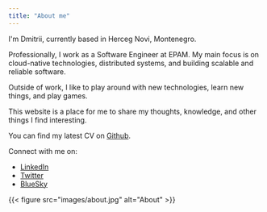```yaml
---
title: "About me"
---
```


I'm Dmitrii, currently based in Herceg Novi, Montenegro.

Professionally, I work as a Software Engineer at
EPAM. My main focus is on cloud-native technologies, distributed systems, and building scalable and reliable software.

Outside of work, I like to play around with new technologies, learn new things, and play games.

This website is a place for me to share my thoughts, knowledge, and other things I find interesting.

You can find my latest CV on [Github](https://7nolikov.dev/cv/Dmitrii-Novikov-CV.pdf).

Connect with me on:

- [LinkedIn](https://www.linkedin.com/in/7nolikov/)
- [Twitter](https://x.com/7nolikov)
- [BlueSky](https://bsky.app/profile/7nolikov.bsky.social)

{{< figure src="images/about.jpg" alt="About" >}}